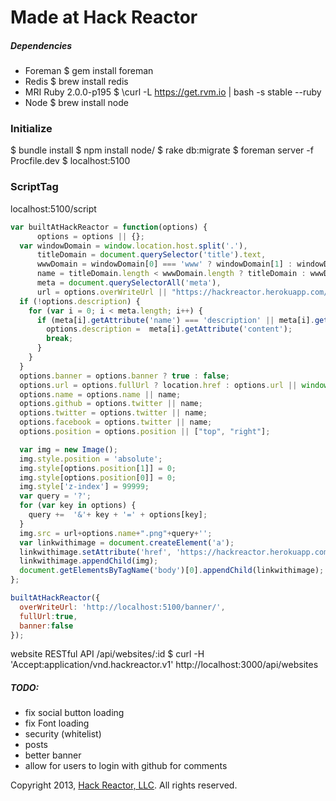 # Made at Hack Reactor

##### Dependencies
- Foreman
$ gem install foreman
- Redis
$ brew install redis
- MRI Ruby 2.0.0-p195
$ \curl -L https://get.rvm.io | bash -s stable --ruby
- Node
$ brew install node


### Initialize

$ bundle install
$ npm install node/
$ rake db:migrate
$ foreman server -f Procfile.dev
$ localhost:5100

### ScriptTag
localhost:5100/script
```javascript
var builtAtHackReactor = function(options) {
      options = options || {};
  var windowDomain = window.location.host.split('.'),
      titleDomain = document.querySelector('title').text,
      wwwDomain = windowDomain[0] === 'www' ? windowDomain[1] : windowDomain[0],
      name = titleDomain.length < wwwDomain.length ? titleDomain : wwwDomain,
      meta = document.querySelectorAll('meta'),
      url = options.overWriteUrl || "https://hackreactor.herokuapp.com/banner/";
  if (!options.description) {
    for (var i = 0; i < meta.length; i++) {
      if (meta[i].getAttribute('name') === 'description' || meta[i].getAttribute('property') === "og:description") {
        options.description =  meta[i].getAttribute('content');
        break;
      }
    }
  }
  options.banner = options.banner ? true : false;
  options.url = options.fullUrl ? location.href : options.url || window.location.origin;
  options.name = options.name || name;
  options.github = options.twitter || name;
  options.twitter = options.twitter || name;
  options.facebook = options.twitter || name;
  options.position = options.position || ["top", "right"];

  var img = new Image();
  img.style.position = 'absolute';
  img.style[options.position[1]] = 0;
  img.style[options.position[0]] = 0;
  img.style['z-index'] = 99999;
  var query = '?';
  for (var key in options) {
    query +=  '&'+ key + '=' + options[key];
  }
  img.src = url+options.name+".png"+query+'';
  var linkwithimage = document.createElement('a');
  linkwithimage.setAttribute('href', 'https://hackreactor.herokuapp.com/');
  linkwithimage.appendChild(img);
  document.getElementsByTagName('body')[0].appendChild(linkwithimage);
};

builtAtHackReactor({
  overWriteUrl: 'http://localhost:5100/banner/',
  fullUrl:true,
  banner:false
});
```

website RESTful API
/api/websites/:id
$ curl -H 'Accept:application/vnd.hackreactor.v1' http://localhost:3000/api/websites

##### TODO:
- fix social button loading
- fix Font loading
- security (whitelist)
- posts
- better banner
- allow for users to login with github for comments

Copyright 2013, [Hack Reactor, LLC](http://hackreactor.com). All rights reserved.

